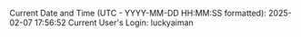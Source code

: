 Current Date and Time (UTC - YYYY-MM-DD HH:MM:SS formatted): 2025-02-07 17:56:52
Current User's Login: luckyaiman
